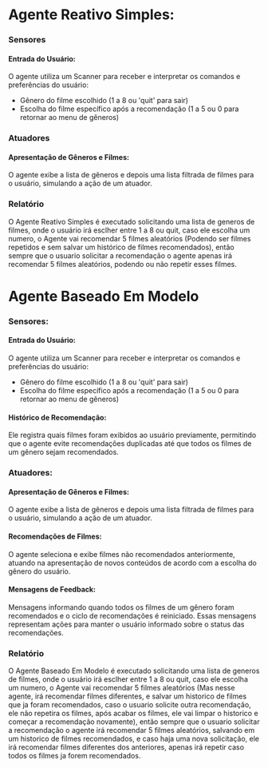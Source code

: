 # Agente Reativo Simples:

### Sensores

#### Entrada do Usuário:

O agente utiliza um Scanner para receber e interpretar os comandos e preferências do usuário:
- Gênero do filme escolhido (1 a 8 ou 'quit' para sair)
- Escolha do filme específico após a recomendação (1 a 5 ou 0 para retornar ao menu de gêneros)

### Atuadores

#### Apresentação de Gêneros e Filmes:

O agente exibe a lista de gêneros e depois uma lista filtrada de filmes para o usuário, simulando a ação de um atuador.

### Relatório

O Agente Reativo Simples é executado solicitando uma lista de generos de filmes, onde o usuário irá esclher entre 1 a 8 ou quit, caso ele escolha um numero, o Agente vai recomendar 5 filmes aleatórios (Podendo ser filmes repetidos e sem salvar um histórico de filmes recomendados), então sempre que o usuario solicitar a recomendação o agente apenas irá recomendar 5 filmes aleatórios, podendo ou não repetir esses filmes.

# Agente Baseado Em Modelo

### Sensores:

#### Entrada do Usuário:

O agente utiliza um Scanner para receber e interpretar os comandos e preferências do usuário:
- Gênero do filme escolhido (1 a 8 ou 'quit' para sair)
- Escolha do filme específico após a recomendação (1 a 5 ou 0 para retornar ao menu de gêneros)

#### Histórico de Recomendação: 

Ele registra quais filmes foram exibidos ao usuário previamente, permitindo que o agente evite recomendações duplicadas até que todos os filmes de um gênero sejam recomendados.

### Atuadores:

#### Apresentação de Gêneros e Filmes: 

O agente exibe a lista de gêneros e depois uma lista filtrada de filmes para o usuário, simulando a ação de um atuador.

#### Recomendações de Filmes:

O agente seleciona e exibe filmes não recomendados anteriormente, atuando na apresentação de novos conteúdos de acordo com a escolha do gênero do usuário.

#### Mensagens de Feedback:

Mensagens informando quando todos os filmes de um gênero foram recomendados e o ciclo de recomendações é reiniciado. Essas mensagens representam ações para manter o usuário informado sobre o status das recomendações.

### Relatório

O Agente Baseado Em Modelo é executado solicitando uma lista de generos de filmes, onde o usuário irá esclher entre 1 a 8 ou quit, caso ele escolha um numero, o Agente vai recomendar 5 filmes aleatórios (Mas nesse agente, irá recomendar filmes diferentes, e salvar um historico de filmes que ja foram recomendados, caso o usuario solicite outra recomendação, ele não repetira os filmes, após acabar os filmes, ele vai limpar o historico e começar a recomendação novamente), então sempre que o usuario solicitar a recomendação o agente irá recomendar 5 filmes aleatórios, salvando em um historico de filmes recomendados, e caso haja uma nova solicitação, ele irá recomendar filmes diferentes dos anteriores, apenas irá repetir caso todos os filmes ja forem recomendados.
